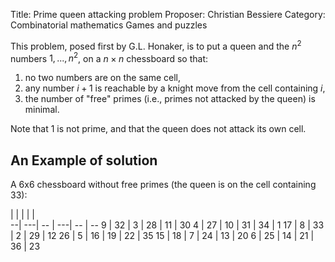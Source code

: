 Title:    Prime queen attacking problem
Proposer: Christian Bessiere
Category: Combinatorial mathematics
          Games and puzzles


This problem, posed first by G.L. Honaker, is to put a queen and the $n^2$ numbers $1,...,n^2$, on a $n \times n$ chessboard so that:

1. no two numbers are on the same cell,
2. any number $i+1$ is reachable by a knight move from the cell containing $i$,
3. the number of "free" primes (i.e., primes not attacked by the queen) is minimal.

Note that 1 is not prime, and that the queen does not attack its own cell.


An Example of solution
----------------------

A 6x6 chessboard without free primes (the queen is on the cell containing 33): 


   |    |    |    |     |	
 --| ---| -- | ---|  -- |  --
 9 | 32 |  3 | 28 | 11 | 30
 4 | 27 | 10 | 31 | 34 |  1
17 |  8 | 33 |  2 | 29 | 12
26 |  5 | 16 | 19 | 22 | 35
15 | 18 |  7 | 24 | 13 | 20
 6 | 25 | 14 | 21 | 36 | 23
